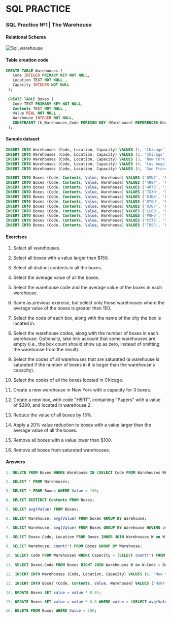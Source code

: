 # SQL PRACTICE

### SQL Practice №1 | The Warehouse

#### Relational Schema

![Sql_warehouse](https://user-images.githubusercontent.com/69513400/130347774-96d6aab6-cc9e-4813-b312-17d851fe81f8.png)

#### Table creation code 
``` sql
CREATE TABLE Warehouses (
   Code INTEGER PRIMARY KEY NOT NULL,
   Location TEXT NOT NULL ,
   Capacity INTEGER NOT NULL 
 );
 
 CREATE TABLE Boxes (
   Code TEXT PRIMARY KEY NOT NULL,
   Contents TEXT NOT NULL ,
   Value REAL NOT NULL ,
   Warehouse INTEGER NOT NULL, 
   CONSTRAINT fk_Warehouses_Code FOREIGN KEY (Warehouse) REFERENCES Warehouses(Code)
 );
 ```
 
 #### Sample dataset
 
 ``` sql
 INSERT INTO Warehouses (Code, Location, Capacity) VALUES (1, 'Chicago', 3);
 INSERT INTO Warehouses (Code, Location, Capacity) VALUES (2, 'Chicago', 4);
 INSERT INTO Warehouses (Code, Location, Capacity) VALUES (3, 'New York', 7);
 INSERT INTO Warehouses (Code, Location, Capacity) VALUES (4, 'Los Angeles', 2);
 INSERT INTO Warehouses (Code, Location, Capacity) VALUES (5, 'San Francisco', 8);
 
 INSERT INTO Boxes (Code, Contents, Value, Warehouse) VALUES ('0MN7', 'Rocks', 180,3);
 INSERT INTO Boxes (Code, Contents, Value, Warehouse) VALUES ('4H8P', 'Rocks', 250,1);
 INSERT INTO Boxes (Code, Contents, Value, Warehouse) VALUES ('4RT3', 'Scissors', 190,4);
 INSERT INTO Boxes (Code, Contents, Value, Warehouse) VALUES ('7G3H', 'Rocks', 200,1);
 INSERT INTO Boxes (Code, Contents, Value, Warehouse) VALUES ('8JN6', 'Papers', 75,1);
 INSERT INTO Boxes (Code, Contents, Value, Warehouse) VALUES ('8Y6U', 'Papers', 50,3);
 INSERT INTO Boxes (Code, Contents, Value, Warehouse) VALUES ('9J6F', 'Papers', 175,2);
 INSERT INTO Boxes (Code, Contents, Value, Warehouse) VALUES ('LL08', 'Rocks', 140,4);
 INSERT INTO Boxes (Code, Contents, Value, Warehouse) VALUES ('P0H6', 'Scissors', 125,1);
 INSERT INTO Boxes (Code, Contents, Value, Warehouse) VALUES ('P2T6', 'Scissors', 150,2);
 INSERT INTO Boxes (Code, Contents, Value, Warehouse) VALUES ('TU55', 'Papers', 90,5);
 ```


#### Exercises

1. Select all warehouses.

2. Select all boxes with a value larger than $150.

3. Select all distinct contents in all the boxes.

4. Select the average value of all the boxes.

5. Select the warehouse code and the average value of the boxes in each warehouse.

6. Same as previous exercise, but select only those warehouses where the average value of the boxes is greater than 150.

7. Select the code of each box, along with the name of the city the box is located in.

8. Select the warehouse codes, along with the number of boxes in each warehouse. Optionally, take into account that some warehouses are empty (i.e., the box count should show up as zero, instead of omitting the warehouse from the result).

9. Select the codes of all warehouses that are saturated (a warehouse is saturated if the number of boxes in it is larger than the warehouse's capacity).

10. Select the codes of all the boxes located in Chicago.
 
11. Create a new warehouse in New York with a capacity for 3 boxes.

12. Create a new box, with code "H5RT", containing "Papers" with a value of $200, and located in warehouse 2.

13. Reduce the value of all boxes by 15%.

14. Apply a 20% value reduction to boxes with a value larger than the average value of all the boxes.

15. Remove all boxes with a value lower than $100.

16. Remove all boxes from saturated warehouses.

#### Answers

``` sql
1. DELETE FROM Boxes WHERE Warehouse IN (SELECT Code FROM Warehouses WHERE Capacity < (SELECT count(*) FROM Boxes WHERE Warehouse = Warehouses.Code));

2. SELECT * FROM Warehouses;

3. SELECT * FROM Boxes WHERE Value > 150;

4. SELECT DISTINCT Contents FROM Boxes;

5. SELECT avg(Value) FROM Boxes;

6. SELECT Warehouse, avg(Value) FROM boxes GROUP BY Warehouse;

7. SELECT Warehouse, avg(Value) FROM Boxes GROUP BY Warehouse HAVING avg(Value) > 150;

8. SELECT Boxes.Code, Location FROM Boxes INNER JOIN Warehouses W on W.Code = Boxes.Warehouse;

9. SELECT Warehouse, count(*) FROM Boxes GROUP BY Warehouse;
    
10. SELECT Code FROM Warehouses WHERE Capacity < (SELECT count(*) FROM Boxes WHERE Warehouse = Warehouses.Code);
   
11. SELECT Boxes.Code FROM Boxes RIGHT JOIN Warehouses W on W.Code = Boxes.Warehouse AND Location = 'Chicago';

12. INSERT INTO Warehouses (Code, Location, Capacity) VALUES (6, 'New York', 3);

13. INSERT INTO Boxes (Code, Contents, Value, Warehouse) VALUES ('H5RT', 'Papers', 200, 2);

14. UPDATE Boxes SET value = value * 0.85;

15. UPDATE Boxes SET value = value * 0.8 WHERE value > (SELECT avg(Value) FROM (SELECT * FROM Boxes) as "B*");

16. DELETE FROM Boxes WHERE Value < 100;
```
